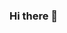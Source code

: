 ### Hi there 👋

<!--
**Delfidel/delfidel** is a ✨ _special_ ✨ repository because its `README.md` (this file) appears on your GitHub profile.

Here are some ideas to get you started:

- 🔭 I’m currently working on wordpress
- 🌱 I’m currently learning Full Stack developer and Wordpress
- 👯 I’m looking to collaborate on ...
- 🤔 I’m looking for help with ...
- 💬 Ask me about ...
- 📫 How to reach me: delfinaghidinelli@gmail.com
- 😄 Pronouns: She/Her
- ⚡ Fun fact: I´m studying Web Designer!!!
-->

